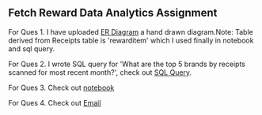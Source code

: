 ## Fetch Reward Data Analytics Assignment

For Ques 1. I have uploaded [ER Diagram](/ER%20Diagram.jpg) a hand drawn diagram.Note: Table derived from Receipts table is 'rewarditem' which I used finally in notebook and sql query. 

For Ques 2. I wrote SQL query for 'What are the top 5 brands by receipts scanned for most recent month?', check out [SQL Query](/SQL%20query).

For Ques 3. Check out [notebook](/fetch_data_analyst_EDA.ipynb) 

For Ques 4. Check out [Email](/email.txt)

